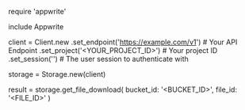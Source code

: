 require 'appwrite'

include Appwrite

client = Client.new
    .set_endpoint('https://example.com/v1') # Your API Endpoint
    .set_project('<YOUR_PROJECT_ID>') # Your project ID
    .set_session('') # The user session to authenticate with

storage = Storage.new(client)

result = storage.get_file_download(
    bucket_id: '<BUCKET_ID>',
    file_id: '<FILE_ID>'
)
